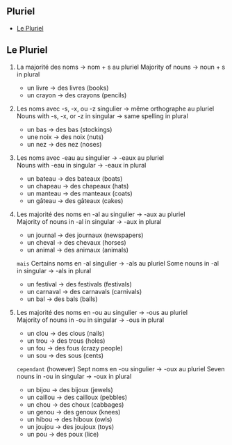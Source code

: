 ## Pluriel

<!-- toc -->

- [Le Pluriel](#le-pluriel)

<!-- tocstop -->

## Le Pluriel

1. La majorité des noms -> nom + s au pluriel
   Majority of nouns -> noun + s in plural

   - un livre -> des livres (books)
   - un crayon -> des crayons (pencils)

2. Les noms avec -s, -x, ou -z singulier -> même orthographe au pluriel  
   Nouns with -s, -x, or -z in singular -> same spelling in plural

   - un bas -> des bas (stockings)
   - une noix -> des noix (nuts)
   - un nez -> des nez (noses)

3. Les noms avec -eau au singulier -> -eaux au pluriel  
   Nouns with -eau in singular -> -eaux in plural

   - un bateau -> des bateaux (boats)
   - un chapeau -> des chapeaux (hats)
   - un manteau -> des manteaux (coats)
   - un gâteau -> des gâteaux (cakes)

4. Les majorité des noms en -al au singulier -> -aux au pluriel  
   Majority of nouns in -al in singular -> -aux in plural

   - un journal -> des journaux (newspapers)
   - un cheval -> des chevaux (horses)
   - un animal -> des animaux (animals)

   `mais`
   Certains noms en -al singulier -> -als au pluriel
   Some nouns in -al in singular -> -als in plural

   - un festival -> des festivals (festivals)
   - un carnaval -> des carnavals (carnivals)
   - un bal -> des bals (balls)

5. Les majorité des noms en -ou au singulier -> -ous au pluriel  
   Majority of nouns in -ou in singular -> -ous in plural

   - un clou -> des clous (nails)
   - un trou -> des trous (holes)
   - un fou -> des fous (crazy people)
   - un sou -> des sous (cents)

   `cependant` (however)
   Sept noms en -ou singulier -> -oux au pluriel
   Seven nouns in -ou in singular -> -oux in plural

   - un bijou -> des bijoux (jewels)
   - un caillou -> des cailloux (pebbles)
   - un chou -> des choux (cabbages)
   - un genou -> des genoux (knees)
   - un hibou -> des hiboux (owls)
   - un joujou -> des joujoux (toys)
   - un pou -> des poux (lice)
